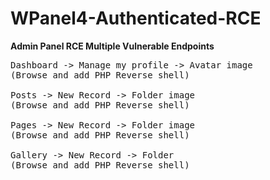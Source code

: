 # WPanel4-Authenticated-RCE

<!-- wp:paragraph -->
<p><strong>Admin Panel RCE Multiple Vulnerable Endpoints</strong></p>
<!-- /wp:paragraph -->

<!-- wp:syntaxhighlighter/code -->
<pre class="wp-block-syntaxhighlighter-code">Dashboard -> Manage my profile -> Avatar image 
(Browse and add PHP Reverse shell)

Posts -> New Record -> Folder image 
(Browse and add PHP Reverse shell)

Pages -> New Record -> Folder image 
(Browse and add PHP Reverse shell)

Gallery -> New Record -> Folder 
(Browse and add PHP Reverse shell)</pre>
<!-- /wp:syntaxhighlighter/code -->
